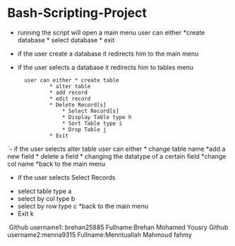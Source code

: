 # Bash-Scripting-Project
- running the script will open a main menu
	user can either *create database 
			* select database
			* exit 
- if the user create a database it redirects him to the main menu

- if the user selects a database it redirects him to tables menu

		user can either * create table
				* alter table
				* add record
				* edit record
				* Delete Record[s]
			      	* Select Record[s]
			      	* Display Table type h
			      	* Sort Table type i
			      	* Drop Table j
				* Exit 


`- if the user selects alter table user can either
	* change table name
 	*add a new field 
        * delete a field 
        * changing the datatype of a certain field 
        *change col name 
	*back to the main menu

- if the user selects Select Records 

 * select table type a
 * select by col type b
 * select by row type c
 *back to the main menu
 * Exit k



​ Github username​1: brehan25885
Fullname:Brehan Mohamed Yousry
Github username​2:menna9315
Fullname:Menntuallah Mahmoud fahmy
